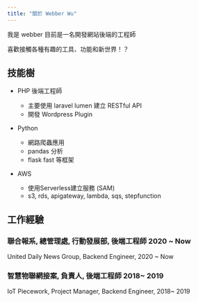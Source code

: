 ```yaml
---
title: "關於 Webber Wu"
---
```


我是 webber 目前是一名開發網站後端的工程師

喜歡接觸各種有趣的工具、功能和新世界！？

## 技能樹
* PHP 後端工程師
    - 主要使用 laravel lumen 建立 RESTful API
    - 開發 Wordpress Plugin

* Python 
    - 網路爬蟲應用
    - pandas 分析
    - flask fast 等框架

* AWS
    - 使用Serverless建立服務 (SAM)
    - s3, rds, apigateway, lambda, sqs, stepfunction


## 工作經驗
### 聯合報系, 總管理處, 行動發展部, 後端工程師 2020 ~ Now
United Daily News Group, Backend Engineer,  2020 ~ Now

### 智慧物聯網接案, 負責人, 後端工程師 2018~ 2019
IoT Piecework, Project Manager, Backend Engineer,  2018~ 2019

